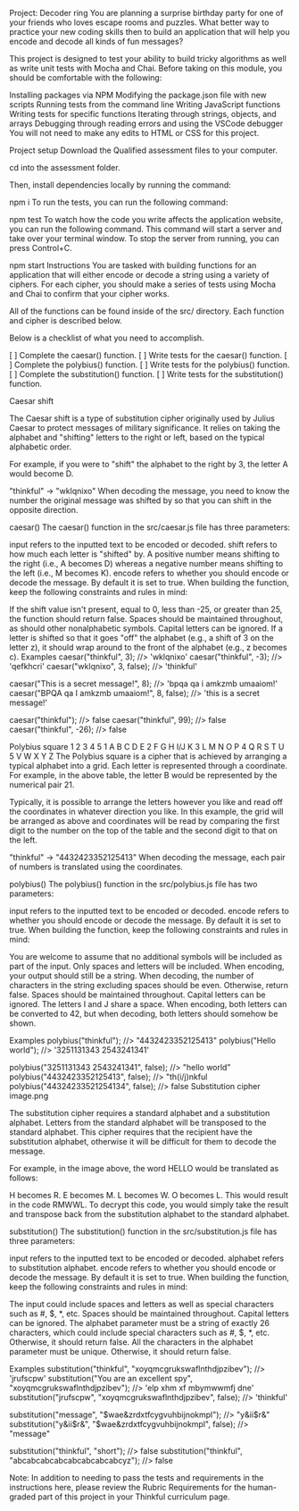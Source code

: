 Project: Decoder ring
You are planning a surprise birthday party for one of your friends who loves escape rooms and puzzles. 
What better way to practice your new coding skills then to build an application that will help you 
encode and decode all kinds of fun messages?

This project is designed to test your ability to build tricky algorithms as well as write unit 
tests with Mocha and Chai. Before taking on this module, you should be comfortable with the following:

Installing packages via NPM
Modifying the package.json file with new scripts
Running tests from the command line
Writing JavaScript functions
Writing tests for specific functions
Iterating through strings, objects, and arrays
Debugging through reading errors and using the VSCode debugger
You will not need to make any edits to HTML or CSS for this project.

Project setup
Download the Qualified assessment files to your computer.

cd into the assessment folder.

Then, install dependencies locally by running the command:

npm i
To run the tests, you can run the following command:

npm test
To watch how the code you write affects the application website, you can run the following command. 
This command will start a server and take over your terminal window. To stop the server from running, 
you can press Control+C.

npm start
Instructions
You are tasked with building functions for an application that will either encode or decode a string 
using a variety of ciphers. For each cipher, you should make a series of tests using Mocha and Chai 
to confirm that your cipher works.

All of the functions can be found inside of the src/ directory. Each function and cipher is described 
below.

Below is a checklist of what you need to accomplish.

[ ] Complete the caesar() function.
[ ] Write tests for the caesar() function.
[ ] Complete the polybius() function.
[ ] Write tests for the polybius() function.
[ ] Complete the substitution() function.
[ ] Write tests for the substitution() function.

Caesar shift

The Caesar shift is a type of substitution cipher originally used by Julius Caesar to protect messages 
of military significance. It relies on taking the alphabet and "shifting" letters to the right or left, 
based on the typical alphabetic order.

For example, if you were to "shift" the alphabet to the right by 3, the letter A would become D.

"thinkful" -> "wklqnixo"
When decoding the message, you need to know the number the original message was shifted by so that 
you can shift in the opposite direction.

caesar()
The caesar() function in the src/caesar.js file has three parameters:

input refers to the inputted text to be encoded or decoded.
shift refers to how much each letter is "shifted" by. A positive number means shifting to the right 
(i.e., A becomes D) whereas a negative number means shifting to the left (i.e., M becomes K).
encode refers to whether you should encode or decode the message. By default it is set to true.
When building the function, keep the following constraints and rules in mind:

If the shift value isn't present, equal to 0, less than -25, or greater than 25, the function should 
return false.
Spaces should be maintained throughout, as should other nonalphabetic symbols.
Capital letters can be ignored.
If a letter is shifted so that it goes "off" the alphabet (e.g., a shift of 3 on the letter z), 
it should wrap around to the front of the alphabet (e.g., z becomes c).
Examples
caesar("thinkful", 3); //> 'wklqnixo'
caesar("thinkful", -3); //> 'qefkhcri'
caesar("wklqnixo", 3, false); //> 'thinkful'

caesar("This is a secret message!", 8); //> 'bpqa qa i amkzmb umaaiom!'
caesar("BPQA qa I amkzmb umaaiom!", 8, false); //> 'this is a secret message!'

caesar("thinkful"); //> false
caesar("thinkful", 99); //> false
caesar("thinkful", -26); //> false




Polybius square
    1	2	3	4	5
1	A	B	C	D	E
2	F	G	H	I/J	K
3	L	M	N	O	P
4	Q	R	S	T	U
5	V	W	X	Y	Z
The Polybius square is a cipher that is achieved by arranging a typical alphabet into a grid. 
Each letter is represented through a coordinate. For example, in the above table, the letter B 
would be represented by the numerical pair 21.

Typically, it is possible to arrange the letters however you like and read off the coordinates in 
whatever direction you like. In this example, the grid will be arranged as above and coordinates will 
be read by comparing the first digit to the number on the top of the table and the second digit to 
that on the left.

"thinkful" -> "4432423352125413"
When decoding the message, each pair of numbers is translated using the coordinates.

polybius()
The polybius() function in the src/polybius.js file has two parameters:

input refers to the inputted text to be encoded or decoded.
encode refers to whether you should encode or decode the message. By default it is set to true.
When building the function, keep the following constraints and rules in mind:

You are welcome to assume that no additional symbols will be included as part of the input. 
Only spaces and letters will be included.
When encoding, your output should still be a string.
When decoding, the number of characters in the string excluding spaces should be even. 
Otherwise, return false.
Spaces should be maintained throughout.
Capital letters can be ignored.
The letters I and J share a space. When encoding, both letters can be converted to 42, 
but when decoding, both letters should somehow be shown.

Examples
polybius("thinkful"); //> "4432423352125413"
polybius("Hello world"); //> '3251131343 2543241341'

polybius("3251131343 2543241341", false); //> "hello world"
polybius("4432423352125413", false); //> "th(i/j)nkful
polybius("44324233521254134", false); //> false
Substitution cipher
image.png

The substitution cipher requires a standard alphabet and a substitution alphabet. 
Letters from the standard alphabet will be transposed to the standard alphabet. 
This cipher requires that the recipient have the substitution alphabet, 
otherwise it will be difficult for them to decode the message.

For example, in the image above, the word HELLO would be translated as follows:

H becomes R.
E becomes M.
L becomes W.
O becomes L.
This would result in the code RMWWL. To decrypt this code, you would simply take the result and 
transpose back from the substitution alphabet to the standard alphabet.

substitution()
The substitution() function in the src/substitution.js file has three parameters:

input refers to the inputted text to be encoded or decoded.
alphabet refers to substitution alphabet.
encode refers to whether you should encode or decode the message. By default it is set to true.
When building the function, keep the following constraints and rules in mind:

The input could include spaces and letters as well as special characters such as #, $, *, etc.
Spaces should be maintained throughout.
Capital letters can be ignored.
The alphabet parameter must be a string of exactly 26 characters, which could include special 
characters such as #, $, *, etc. Otherwise, it should return false.
All the characters in the alphabet parameter must be unique. Otherwise, it should return false.

Examples
substitution("thinkful", "xoyqmcgrukswaflnthdjpzibev"); //> 'jrufscpw'
substitution("You are an excellent spy", "xoyqmcgrukswaflnthdjpzibev"); //> 'elp xhm xf mbymwwmfj dne'
substitution("jrufscpw", "xoyqmcgrukswaflnthdjpzibev", false); //> 'thinkful'

substitution("message", "$wae&zrdxtfcygvuhbijnokmpl"); //> "y&ii$r&"
substitution("y&ii$r&", "$wae&zrdxtfcygvuhbijnokmpl", false); //> "message"

substitution("thinkful", "short"); //> false
substitution("thinkful", "abcabcabcabcabcabcabcabcyz"); //> false

Note: In addition to needing to pass the tests and requirements in the instructions here, 
please review the Rubric Requirements for the human-graded part of this project in your 
Thinkful curriculum page.